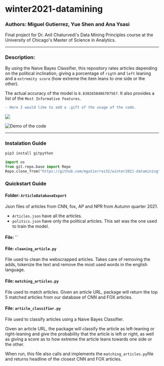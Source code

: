# winter2021-datamining 

### Authors: Miguel Gutierrez, Yue Shen and Ana Ysasi

Final project for Dr. Anil Chaturvedi's Data Mining Principles course at the University of Chicago's Master of Science in Analytics.

---

### Description:

By using the Naive Bayes Classifier, this repository rates articles depending on the political inclination, giving a porcentage of `rigth` and `left` leaning and a `extremity score` (how extreme the item leans to one side or the other).

The actual accuracy of the model is `0.8302658486707567`. It also provides a list of the `Most Informative Features`.
 
```diff
- Here I would like to add a .gift of the usage of the code.
``` 

![](DEMO.gif)

![Demo of the code](https://github.com/mgutierrez32/winter2021-datamining/blob/main/Demo.gif)

---

### Instalation Guide

```python
pip3 install gitpython

import os
from git.repo.base import Repo
Repo.clone_from("https://github.com/mgutierrez32/winter2021-datamining", "folderToSave")
```

### Quickstart Guide

#### Folder: `ArticleDatabaseExport`

Json files of articles from CNN, fox, AP and NPR from Autumn quarter 2021. 

* `Articles.json` have all the articles.
* `politics.json` have only the political articles. This set was the one used to train the model.

#### File: ``

#### File: `cleaning_article.py`

File used to clean the webscrapped articles. Takes care of removing the adds, tokenize the text and remove the most used words in the english language.

#### File: `matching_articles.py`

File used to match articles. Given an article URL, package will return the top 5 matched articles from our database of CNN and FOX articles.

#### File: `article_classifier.py`

File used to classify articles using a Naive Bayes Classifier.

Given an article URL, the package will classify the article as left-leaning or right-leaning and give the probability that the article is left or right, as well as giving a score as to how extreme the article leans towards one side or the other.

When run, this file also calls and implements the `matching_articles.py`file and returns headline of the closest CNN and FOX articles. 
